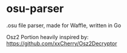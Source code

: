 # osu-parser
.osu file parser, made for Waffle, written in Go

Osz2 Portion heavily inspired by: https://github.com/xxCherry/Osz2Decryptor
